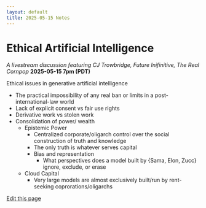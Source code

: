 ```yaml
---
layout: default
title: 2025-05-15 Notes
---
```


# Ethical Artificial Intelligence
*A livestream discussion featuring CJ Trowbridge, Future Inifinitive, The Real Cornpop*
**2025-05-15 7pm (PDT)**

Ethical issues in generative artificial intelligence

- The practical impossibility of any real ban or limits in a post-international-law world
- Lack of explicit consent vs fair use rights
- Derivative work vs stolen work
- Consolidation of power/ wealth
  - Epistemic Power
    - Centralized corporate/oligarch control over the social construction of truth and knowledge
    - The only truth is whatever serves capital
    - Bias and representation
      - What perspectives does a model built by {Sama, Elon, Zucc} ignore, exclude, or erase
  - Cloud Capital
    - Very large models are almost exclusively built/run by rent-seeking coprorations/oligarchs


[Edit this page](https://github.com/cjtrowbridge-com/cjtrowbridge.com/blob/main/projects/current/2025-05-15-AI-Ethics-Notes/index.md)
